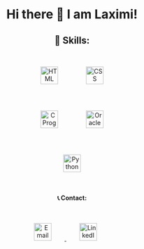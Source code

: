 <div align="center">

# Hi there 👋 I am Laximi!

## 🌱 Skills:

<div>
  <img src="https://upload.wikimedia.org/wikipedia/commons/6/61/HTML5_logo_and_wordmark.svg" alt="HTML" width="40" height="40" style="margin: 30px;">
  <img src="https://upload.wikimedia.org/wikipedia/commons/d/d5/CSS3_logo_and_wordmark.svg" alt="CSS" width="40" height="40" style="margin: 30px;">
</div>
<div>
  <img src="https://upload.wikimedia.org/wikipedia/commons/1/19/C_Logo.png" alt="C Programming" width="40" height="40" style="margin: 30px;">
  <img src="https://upload.wikimedia.org/wikipedia/commons/5/50/Oracle_logo.svg" alt="Oracle Database" width="40" height="40" style="margin: 30px;">
</div>
<div>
  <img src="https://upload.wikimedia.org/wikipedia/commons/c/c3/Python-logo-notext.svg" alt="Python" width="40" height="40" style="margin: 30px;">
</div>

#### 📞 Contact:

<div>
  <a href="mailto:tlaximi11@gmail.com">
    <img src="https://upload.wikimedia.org/wikipedia/commons/4/4e/Gmail_Icon.png" alt="Email" width="40" height="40" style="margin: 30px;">
  </a>
  <a href="https://www.linkedin.com/feed/">
    <img src="https://upload.wikimedia.org/wikipedia/commons/0/01/LinkedIn_Logo.svg" alt="LinkedIn" width="40" height="40" style="margin: 30px 60px 30px 30px;">
  </a>
</div>

</div>
